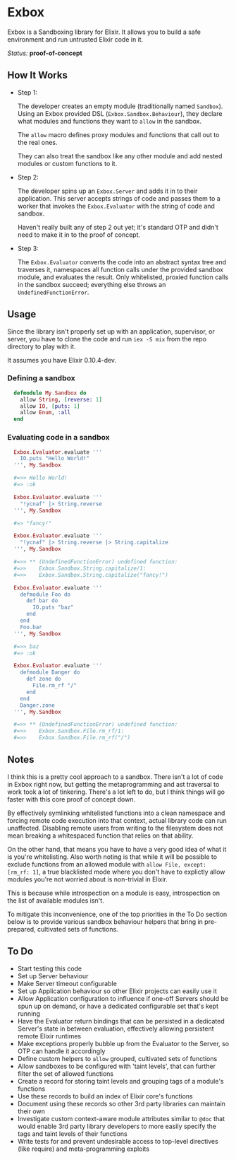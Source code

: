 Exbox
=====

Exbox is a Sandboxing library for Elixir. It allows you to build a safe environment and run untrusted Elixir code in it.

*Status:* **proof-of-concept**

How It Works
------------

- Step 1:

  The developer creates an empty module (traditionally named `Sandbox`). Using an Exbox provided DSL (`Exbox.Sandbox.Behaviour`), they declare what modules and functions they want to `allow` in the sandbox.

  The `allow` macro defines proxy modules and functions that call out to the real ones.

  They can also treat the sandbox like any other module and add nested modules or custom functions to it.

- Step 2:

  The developer spins up an `Exbox.Server` and adds it in to their application. This server accepts strings of code and passes them to a worker that invokes the `Exbox.Evaluator` with the string of code and sandbox.

  Haven't really built any of step 2 out yet; it's standard OTP and didn't need to make it in to the proof of concept.

- Step 3:

  The `Exbox.Evaluator` converts the code into an abstract syntax tree and traverses it, namespaces all function calls under the provided sandbox module, and evaluates the result. Only whitelisted, proxied function calls in the sandbox succeed; everything else throws an `UndefinedFunctionError`.

Usage
-----

Since the library isn't properly set up with an application, supervisor, or server, you have to clone the code and run `iex -S mix` from the repo directory to play with it.

It assumes you have Elixir 0.10.4-dev.

### Defining a sandbox

```elixir
  defmodule My.Sandbox do
    allow String, [reverse: 1]
    allow IO, [puts: 1]
    allow Enum, :all
  end
```

### Evaluating code in a sandbox

```elixir
  Exbox.Evaluator.evaluate '''
    IO.puts "Hello World!"
  ''', My.Sandbox

  #=>> Hello World!
  #=> :ok

  Exbox.Evaluator.evaluate '''
    "!ycnaf" |> String.reverse
  ''', My.Sandbox

  #=> "fancy!"

  Exbox.Evaluator.evaluate '''
    "!ycnaf" |> String.reverse |> String.capitalize
  ''', My.Sandbox

  #=>> ** (UndefinedFunctionError) undefined function:
  #=>>    Exbox.Sandbox.String.capitalize/1:
  #=>>    Exbox.Sandbox.String.capitalize("fancy!")

  Exbox.Evaluator.evaluate '''
    defmodule Foo do
      def bar do
        IO.puts "baz"
      end
    end
    Foo.bar
  ''', My.Sandbox

  #=>> baz
  #=> :ok

  Exbox.Evaluator.evaluate '''
    defmodule Danger do
      def zone do
        File.rm_rf "/"
      end
    end
    Danger.zone
  ''', My.Sandbox

  #=>> ** (UndefinedFunctionError) undefined function:
  #=>>    Exbox.Sandbox.File.rm_rf/1:
  #=>>    Exbox.Sandbox.File.rm_rf("/")
```

Notes
-----

I think this is a pretty cool approach to a sandbox. There isn't a lot of code in Exbox right now, but getting the metaprogramming and ast traversal to work took a lot of tinkering. There's a lot left to do, but I think things will go faster with this core proof of concept down.

By effectively symlinking whitelisted functions into a clean namespace and forcing remote code execution into that context, actual library code can run unaffected. Disabling remote users from writing to the filesystem does not mean breaking a whitespaced function that relies on that ability.

On the other hand, that means you have to have a very good idea of what it is you're whitelisting. Also worth noting is that while it will be possible to exclude functions from an allowed module with `allow File, except: [rm_rf: 1]`, a true blacklisted mode where you don't have to explictly allow modules you're not worried about is non-trivial in Elixir.

This is because while introspection on a module is easy, introspection on the list of available modules isn't.

To mitigate this inconvenience, one of the top priorities in the To Do section below is to provide various sandbox behaviour helpers that bring in pre-prepared, cultivated sets of functions.

To Do
-----

- Start testing this code
- Set up Server behaviour
- Make Server timeout configurable
- Set up Application behaviour so other Elixir projects can easily use it
- Allow Application configuration to influence if one-off Servers should be spun up on demand, or have a dedicated configurable set that's kept running
- Have the Evaluator return bindings that can be persisted in a dedicated Server's state in between evaluation, effectively allowing persistent remote Elixir runtimes
- Make exceptions properly bubble up from the Evaluator to the Server, so OTP can handle it accordingly
- Define custom helpers to `allow` grouped, cultivated sets of functions
- Allow sandboxes to be configured with 'taint levels', that can further filter the set of allowed functions
- Create a record for storing taint levels and grouping tags of a module's functions
- Use these records to build an index of Elixir core's functions
- Document using these records so other 3rd party libraries can maintain their own
- Investigate custom context-aware module attributes similar to `@doc` that would enable 3rd party library developers to more easily specify the tags and taint levels of their functions
- Write tests for and prevent undesirable access to top-level directives (like require) and meta-programming exploits

